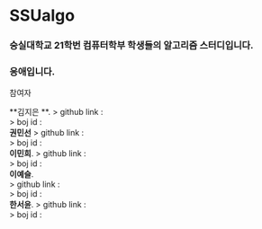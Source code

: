 # SSUalgo

### 숭실대학교 21학번 컴퓨터학부 학생들의 알고리즘 스터디입니다.
### 응애입니다.


참여자

**김지은 **. 
	> github link :  
    > boj id :   
**권민선**
	> github link :   
    > boj id :   
**이민희**. 
	> github link :   
    > boj id :  
**이예슬**.  
	> github link :   
    > boj id :   
**한서윤**. 
	> github link :  
    > boj id :   

